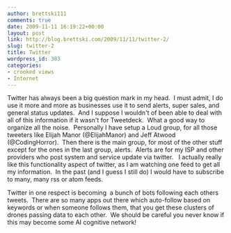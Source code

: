 ```yaml
---
author: brettski111
comments: true
date: 2009-11-11 16:19:22+00:00
layout: post
link: http://blog.brettski.com/2009/11/11/twitter-2/
slug: twitter-2
title: Twitter
wordpress_id: 383
categories:
- crooked views
- Internet
---
```


Twitter has always been a big question mark in my head.  I must admit, I do use it more and more as businesses use it to send alerts, super sales, and general status updates.  And I suppose I wouldn't of been able to deal with all of this information if it wasn't for Tweetdeck.  What a good way to organize all the noise.  Personally I have setup a Loud group, for all those tweeters like Elijah Manor (@ElijahManor) and Jeff Atwood (@CodingHorror).  Then there is the main group, for most of the other stuff except for the ones in the last group, alerts.  Alerts are for my ISP and other providers who post system and service update via twitter.   I actually really like this functionality aspect of twitter, as I am watching one feed to get all my information.  In the past (and I guess I still do) I would have to subscribe to many, many rss or atom feeds.

Twitter in one respect is becoming  a bunch of bots following each others tweets.  There are so many apps out there which auto-follow based on keywords or when someone follows them, that you get these clusters of drones passing data to each other.  We should be careful you never know if this may become some AI cognitive network!
